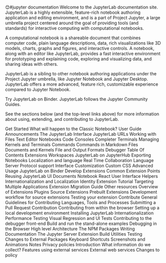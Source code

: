 😊#jupyter documentation
Welcome to the JupyterLab documentation site. JupyterLab is a highly extensible, feature-rich notebook authoring application and editing environment, and is a part of Project Jupyter, a large umbrella project centered around the goal of providing tools (and standards) for interactive computing with computational notebooks.

A computational notebook is a shareable document that combines computer code, plain language descriptions, data, rich visualizations like 3D models, charts, graphs and figures, and interactive controls. A notebook, along with an editor like JupyterLab, provides a fast interactive environment for prototyping and explaining code, exploring and visualizing data, and sharing ideas with others.

JupyterLab is a sibling to other notebook authoring applications under the Project Jupyter umbrella, like Jupyter Notebook and Jupyter Desktop. JupyterLab offers a more advanced, feature rich, customizable experience compared to Jupyter Notebook.

Try JupyterLab on Binder. JupyterLab follows the Jupyter Community Guides.


See the sections below (and the top-level links above) for more information about using, extending, and contributing to JupyterLab.

Get Started
What will happen to the Classic Notebook?
User Guide
Announcements
The JupyterLab Interface
JupyterLab URLs
Working with Files
Text Editor
Notebooks
Code Consoles
Completer
Terminals
Managing Kernels and Terminals
Commands
Commands in Markdown Files
Documents and Kernels
File and Output Formats
Debugger
Table Of Contents
Extensions
Workspaces
JupyterLab on JupyterHub
Exporting Notebooks
Localization and language
Real Time Collaboration
Language Server Protocol support
Interface Customization
Custom CSS
Advanced Usage
JupyterLab on Binder
Develop Extensions
Common Extension Points
Reusing JupyterLab UI
Documents
Notebook
React
User Interface Helpers
Internationalization and Localization
Identity
Extension Tutorial
Targeting Multiple Applications
Extension Migration Guide
Other resources
Overview of Extensions
Plugins
Source Extensions
Prebuilt Extensions
Development workflow for source extensions
Testing your extension
Contribute
General Guidelines for Contributing
Languages, Tools and Processes
Submitting a Pull Request Contribution
Contributing from within the browser
Setting up a local development environment
Installing JupyterLab
Internationalization
Performance Testing
Visual Regression and UI Tests
Contributing to the debugger front-end
Build and run the stand-alone examples
Debugging in the Browser
High level Architecture
The NPM Packages
Writing Documentation
The Jupyter Server Extension
Build Utilities
Testing Changes to External Packages
Keyboard Shortcuts
Screenshots and Animations
Notes
Privacy policies
Introduction
What information do we collect?
Features using external services
External web services
Changes to policy
